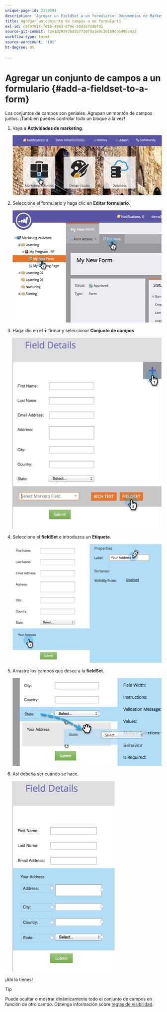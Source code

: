 ```yaml
---
unique-page-id: 2359594
description: 'Agregar un FieldSet a un formulario: Documentos de Marketo: Documentación del producto'
title: Agregar un conjunto de campos a un formulario
exl-id: c549781f-f61b-4963-8f9e-58d3e7346fd1
source-git-commit: 72e1d29347bd5b77107da1e9c30169cb6490c432
workflow-type: tm+mt
source-wordcount: '101'
ht-degree: 0%

---
```


# Agregar un conjunto de campos a un formulario {#add-a-fieldset-to-a-form}

Los conjuntos de campos son geniales. Agrupan un montón de campos juntos. ¡También puedes controlar todo un bloque a la vez!

1. Vaya a **Actividades de marketing**.

   ![](assets/login-marketing-activities-1.png)

1. Seleccione el formulario y haga clic en **Editar formulario**.

   ![](assets/image2014-9-15-15-3a1-3a22.png)

1. Haga clic en el **+** firmar y seleccionar **Conjunto de campos**.

   ![](assets/image2014-9-15-15-3a1-3a43.png)

1. Seleccione el **fieldSet** e introduzca un **Etiqueta**.

   ![](assets/image2014-9-15-15-3a2-3a0.png)

1. Arrastre los campos que desee a la **fieldSet**.

   ![](assets/image2014-9-15-15-3a2-3a13.png)

1. Así debería ser cuando se hace.

   ![](assets/image2014-9-15-15-3a2-3a31.png)

¡Ahí lo tienes!

>[!TIP]
>
>Puede ocultar o mostrar dinámicamente todo el conjunto de campos en función de otro campo. Obtenga información sobre [reglas de visibilidad](/help/marketo/product-docs/demand-generation/forms/form-fields/dynamically-toggle-visibility-of-a-form-field.md).
